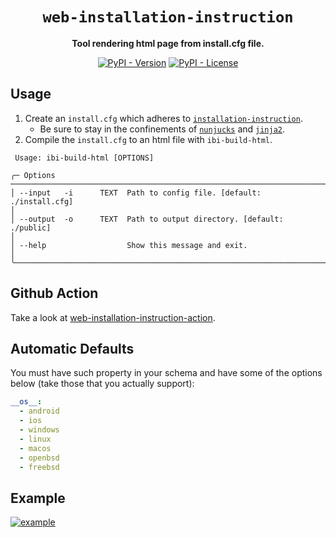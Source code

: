 <div align="center">

# `web-installation-instruction`

**Tool rendering html page from install.cfg file.**

[![PyPI - Version](https://img.shields.io/pypi/v/web-installation-instruction)](https://pypi.org/project/web-installation-instruction/)
[![PyPI - License](https://img.shields.io/pypi/l/web-installation-instruction)](https://github.com/instructions-d-installation/web-installation-instruction/blob/main/LICENSE)

</div>

## Usage

1. Create an `install.cfg` which adheres to [`installation-instruction`](https://github.com/instructions-d-installation/installation-instruction).
    * Be sure to stay in the confinements of [`nunjucks`](https://mozilla.github.io/nunjucks/templating.html) and [`jinja2`](https://jinja.palletsprojects.com/en/3.1.x/templates/).
2. Compile the `install.cfg` to an html file with `ibi-build-html`.

```
 Usage: ibi-build-html [OPTIONS]

╭─ Options ────────────────────────────────────────────────────────────────────────────────────────────────────────────────────────────────────────────────────────────────────────────────────────────────────────────────────╮
│ --input   -i      TEXT  Path to config file. [default: ./install.cfg]                                                                                                                                                        │
│ --output  -o      TEXT  Path to output directory. [default: ./public]                                                                                                                                                        │
│ --help                  Show this message and exit.                                                                                                                                                                          │
╰──────────────────────────────────────────────────────────────────────────────────────────────────────────────────────────────────────────────────────────────────────────────────────────────────────────────────────────────╯
```

## Github Action

Take a look at [web-installation-instruction-action](https://github.com/instructions-d-installation/web-installation-instruction-action).

## Automatic Defaults

You must have such property in your schema and have some of the options below (take those that you actually support):

```yaml
__os__:
  - android
  - ios
  - windows
  - linux
  - macos
  - openbsd
  - freebsd
```


## Example

[![example](./pictures/example.png)](https://instructions-d-installation.github.io/web-installation-instruction)